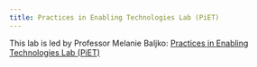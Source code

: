 ```yaml
---
title: Practices in Enabling Technologies Lab (PiET)
---
```

This lab is led by Professor Melanie Baljko: [Practices in Enabling Technologies Lab (PiET)](https://piet.apps01.yorku.ca/)